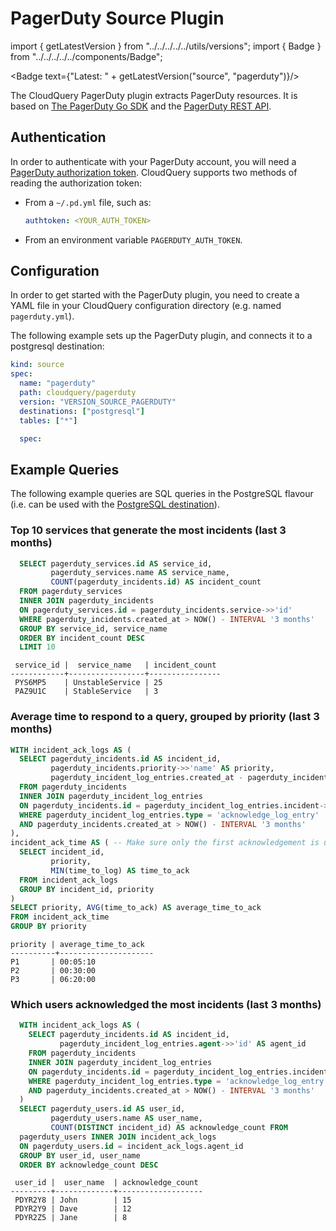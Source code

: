 # PagerDuty Source Plugin

import { getLatestVersion } from "../../../../../utils/versions";
import { Badge } from "../../../../../components/Badge";

<Badge text={"Latest: " + getLatestVersion("source", "pagerduty")}/>

The CloudQuery PagerDuty plugin extracts PagerDuty resources. It is based on [The PagerDuty Go SDK](https://github.com/PagerDuty/go-pagerduty) and the [PagerDuty REST API](https://developer.pagerduty.com/docs/ZG9jOjExMDI5NTUw-rest-api-v2-overview).

## Authentication

In order to authenticate with your PagerDuty account, you will need a [PagerDuty authorization token](https://support.pagerduty.com/docs/api-access-keys#section-generating-a-general-access-rest-api-key).
CloudQuery supports two methods of reading the authorization token:
- From a `~/.pd.yml` file, such as:
  ```yaml
  authtoken: <YOUR_AUTH_TOKEN>
  ```
- From an environment variable `PAGERDUTY_AUTH_TOKEN`.

## Configuration

In order to get started with the PagerDuty plugin, you need to create a YAML file in your CloudQuery configuration directory (e.g. named `pagerduty.yml`).

The following example sets up the PagerDuty plugin, and connects it to a postgresql destination:

```yaml
kind: source
spec:
  name: "pagerduty"
  path: cloudquery/pagerduty
  version: "VERSION_SOURCE_PAGERDUTY" 
  destinations: ["postgresql"]
  tables: ["*"]

  spec:
```

## Example Queries

The following example queries are SQL queries in the PostgreSQL flavour (i.e. can be used with the 
[PostgreSQL destination](/docs/plugins/destinations/postgresql/overview)).

### Top 10 services that generate the most incidents (last 3 months)

```sql
  SELECT pagerduty_services.id AS service_id,
         pagerduty_services.name AS service_name,
         COUNT(pagerduty_incidents.id) AS incident_count
  FROM pagerduty_services
  INNER JOIN pagerduty_incidents
  ON pagerduty_services.id = pagerduty_incidents.service->>'id'
  WHERE pagerduty_incidents.created_at > NOW() - INTERVAL '3 months'
  GROUP BY service_id, service_name
  ORDER BY incident_count DESC
  LIMIT 10
```

```text
 service_id |  service_name   | incident_count
------------+-----------------+----------------
 PYS6MP5    | UnstableService | 25   
 PAZ9U1C    | StableService   | 3
```

### Average time to respond to a query, grouped by priority (last 3 months)

```sql
WITH incident_ack_logs AS (
  SELECT pagerduty_incidents.id AS incident_id,
         pagerduty_incidents.priority->>'name' AS priority,
         pagerduty_incident_log_entries.created_at - pagerduty_incidents.created_at AS time_to_log
  FROM pagerduty_incidents 
  INNER JOIN pagerduty_incident_log_entries 
  ON pagerduty_incidents.id = pagerduty_incident_log_entries.incident->>'id'
  WHERE pagerduty_incident_log_entries.type = 'acknowledge_log_entry'
  AND pagerduty_incidents.created_at > NOW() - INTERVAL '3 months'
),
incident_ack_time AS ( -- Make sure only the first acknowledgement is used (incidents may be acknowledged twice)
  SELECT incident_id, 
         priority, 
         MIN(time_to_log) AS time_to_ack
  FROM incident_ack_logs
  GROUP BY incident_id, priority
)
SELECT priority, AVG(time_to_ack) AS average_time_to_ack
FROM incident_ack_time
GROUP BY priority
```

```text
priority | average_time_to_ack
----------+---------------------
P1       | 00:05:10
P2       | 00:30:00
P3       | 06:20:00
```

### Which users acknowledged the most incidents (last 3 months)

```sql
  WITH incident_ack_logs AS (
    SELECT pagerduty_incidents.id AS incident_id,
           pagerduty_incident_log_entries.agent->>'id' AS agent_id
    FROM pagerduty_incidents
    INNER JOIN pagerduty_incident_log_entries 
    ON pagerduty_incidents.id = pagerduty_incident_log_entries.incident->>'id'
    WHERE pagerduty_incident_log_entries.type = 'acknowledge_log_entry'
    AND pagerduty_incidents.created_at > NOW() - INTERVAL '3 months'
  )
  SELECT pagerduty_users.id AS user_id, 
         pagerduty_users.name AS user_name, 
         COUNT(DISTINCT incident_id) AS acknowledge_count FROM
  pagerduty_users INNER JOIN incident_ack_logs
  ON pagerduty_users.id = incident_ack_logs.agent_id
  GROUP BY user_id, user_name
  ORDER BY acknowledge_count DESC
```

```text
 user_id |  user_name  | acknowledge_count
---------+-------------+-------------------
 PDYR2Y8 | John        | 15
 PDYR2Y9 | Dave        | 12
 PDYR2Z5 | Jane        | 8
```